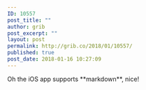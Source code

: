 ```yaml
---
ID: 10557
post_title: ""
author: grib
post_excerpt: ""
layout: post
permalink: http://grib.co/2018/01/10557/
published: true
post_date: 2018-01-16 10:27:09
---
```

Oh the iOS app supports \*\*markdown\*\*, nice!